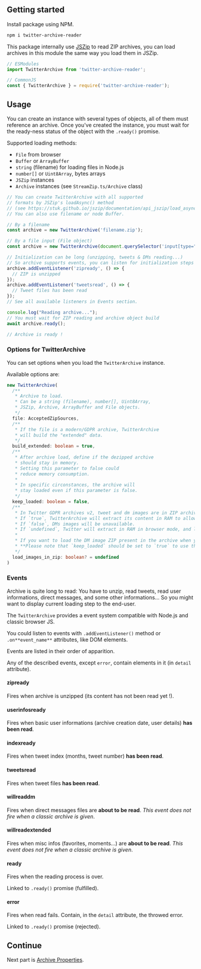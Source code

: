 ## Getting started

Install package using NPM.

```bash
npm i twitter-archive-reader
```

This package internally use [JSZip](https://stuk.github.io/jszip/documentation) to read ZIP archives, you can load archives in this module the same way you load them in JSZip.

```ts
// ESModules
import TwitterArchive from 'twitter-archive-reader';

// CommonJS
const { TwitterArchive } = require('twitter-archive-reader');
```

## Usage

You can create an instance with several types of objects, all of them must reference an archive. 
Once you've created the instance, you must wait for the ready-ness status of the object with the `.ready()` promise.

Supported loading methods:
- `File` from browser
- `Buffer` or `ArrayBuffer`
- `string` (filename) for loading files in Node.js
- `number[]` or `Uint8Array`, bytes arrays
- `JSZip` instances
- `Archive` instances (see `StreamZip.ts/Archive` class)

```ts
// You can create TwitterArchive with all supported 
// formats by JSZip's loadAsync() method 
// (see https://stuk.github.io/jszip/documentation/api_jszip/load_async.html).
// You can also use filename or node Buffer.

// By a filename
const archive = new TwitterArchive('filename.zip');

// By a file input (File object)
const archive = new TwitterArchive(document.querySelector('input[type="file"]').files[0]);

// Initialization can be long (unzipping, tweets & DMs reading...) 
// So archive supports events, you can listen for initialization steps
archive.addEventListener('zipready', () => {
  // ZIP is unzipped
});
archive.addEventListener('tweetsread', () => {
  // Tweet files has been read
});
// See all available listeners in Events section.

console.log("Reading archive...");
// You must wait for ZIP reading and archive object build
await archive.ready();

// Archive is ready !
```

### Options for TwitterArchive
You can set options when you load the `TwitterArchive` instance.

Available options are:
```ts
new TwitterArchive(
  /** 
   * Archive to load.
   * Can be a string (filename), number[], Uint8Array,
   * JSZip, Archive, ArrayBuffer and File objects.
   */
  file: AcceptedZipSources,
  /** 
   * If the file is a modern/GDPR archive, TwitterArchive
   * will build the "extended" data. 
   */
  build_extended: boolean = true,
  /** 
   * After archive load, define if the dezipped archive 
   * should stay in memory. 
   * Setting this parameter to false could 
   * reduce memory consumption.
   * 
   * In specific circonstances, the archive will 
   * stay loaded even if this parameter is false.
   */
  keep_loaded: boolean = false,
  /**
   * In Twitter GDPR archives v2, tweet and dm images are in ZIP archives inside the ZIP.
   * If `true`, TwitterArchive will extract its content in RAM to allow the usage of images.
   * If `false`, DMs images will be unavailable.
   * If `undefined`, Twitter will extract in RAM in browser mode, and leave the ZIP untouched in Node.js.
   * 
   * If you want to load the DM image ZIP present in the archive when you want, use `.loadCurrentDmImageZip()`. 
   * **Please note that `keep_loaded` should be set to `true` to use this method !**
   */
  load_images_in_zip: boolean? = undefined
)
```

### Events

Archive is quite long to read: You have to unzip, read tweets, read user informations, direct messages, and some other informations...
So you might want to display current loading step to the end-user.

The `TwitterArchive` provides a event system compatible with Node.js and classic browser JS.

You could listen to events with `.addEventListener()` method or `.on**event_name**` attributes, like DOM elements.

Events are listed in their order of apparition.

Any of the described events, except `error`, contain elements in it (in `detail` attribute).

#### zipready

Fires when archive is unzipped (its content has not been read yet !).

#### userinfosready

Fires when basic user informations (archive creation date, user details) **has been read**.


#### indexready

Fires when tweet index (months, tweet number) **has been read**.

#### tweetsread

Fires when tweet files **has been read**.

#### willreaddm

Fires when direct messages files are **about to be read**.
*This event does not fire when a classic archive is given*.

#### willreadextended

Fires when misc infos (favorites, moments...) are **about to be read**.
*This event does not fire when a classic archive is given*.

#### ready

Fires when the reading process is over. 

Linked to `.ready()` promise (fulfilled).

#### error

Fires when read fails.
Contain, in the `detail` attribute, the throwed error.

Linked to `.ready()` promise (rejected).


## Continue

Next part is [Archive Properties](https://github.com/alkihis/twitter-archive-reader/wiki/Archive-properties). 
